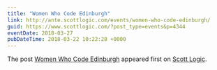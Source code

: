 ```yaml
---
title: "Women Who Code Edinburgh"
link: http://ante.scottlogic.com/events/women-who-code-edinburgh/
guid: https://www.scottlogic.com/?post_type=events&p=4344
eventDate: 2018-03-27
pubDateTime: 2018-03-22 10:22:28 +0000
---
```


<p>The post <a rel="nofollow" href="http://ante.scottlogic.com/events/women-who-code-edinburgh/">Women Who Code Edinburgh</a> appeared first on <a rel="nofollow" href="http://ante.scottlogic.com">Scott Logic</a>.</p>